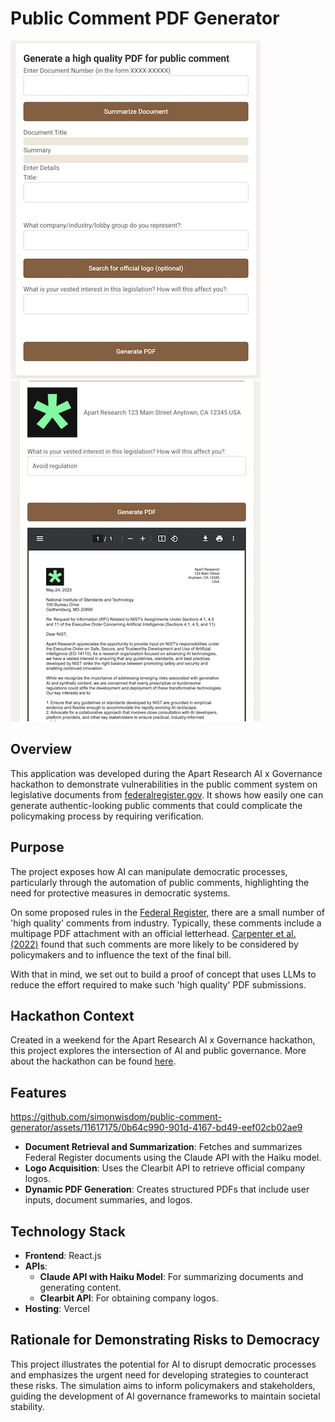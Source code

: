 # Public Comment PDF Generator

![Homepage](media/homepage.jpeg "Homepage Example") ![Generated PDF](media/generated_pdf.jpeg "Generated PDF Example")

## Overview
This application was developed during the Apart Research AI x Governance hackathon to demonstrate vulnerabilities in the public comment system on legislative documents from [federalregister.gov](federalregister.gov). It shows how easily one can generate authentic-looking public comments that could complicate the policymaking process by requiring verification.

## Purpose
The project exposes how AI can manipulate democratic processes, particularly through the automation of public comments, highlighting the need for protective measures in democratic systems.

On some proposed rules in the [Federal Register](federalregister.gov), there are a small number of 'high quality' comments from industry. Typically, these comments include a multipage PDF attachment with an official letterhead. [Carpenter et al. (2022)](https://judgelord.github.io/research/finreg/) found that such comments are more likely to be considered by policymakers and to influence the text of the final bill. 

With that in mind, we set out to build a proof of concept that uses LLMs to reduce the effort required to make such 'high quality' PDF submissions.

## Hackathon Context
Created in a weekend for the Apart Research AI x Governance hackathon, this project explores the intersection of AI and public governance. More about the hackathon can be found [here](https://www.apartresearch.com/post/join-ai-democracy).

## Features
https://github.com/simonwisdom/public-comment-generator/assets/11617175/0b64c990-901d-4167-bd49-eef02cb02ae9
- **Document Retrieval and Summarization**: Fetches and summarizes Federal Register documents using the Claude API with the Haiku model.
- **Logo Acquisition**: Uses the Clearbit API to retrieve official company logos.
- **Dynamic PDF Generation**: Creates structured PDFs that include user inputs, document summaries, and logos.

## Technology Stack
- **Frontend**: React.js
- **APIs**:
  - **Claude API with Haiku Model**: For summarizing documents and generating content.
  - **Clearbit API**: For obtaining company logos.
- **Hosting**: Vercel

## Rationale for Demonstrating Risks to Democracy
This project illustrates the potential for AI to disrupt democratic processes and emphasizes the urgent need for developing strategies to counteract these risks. The simulation aims to inform policymakers and stakeholders, guiding the development of AI governance frameworks to maintain societal stability.
